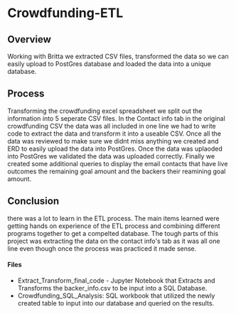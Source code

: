 # Crowdfunding-ETL

## Overview
Working with Britta we extracted CSV files, transformed the data so we can easily upload to PostGres database and loaded the data into a unique database.  

## Process
Transforming the crowdfunding excel spreadsheet we split out the information into 5 seperate CSV files.  In the Contact info tab in the original crowdfunding CSV the data was all included in one line we had to write code to extract the data and transform it into a useable CSV.  Once all the data was reviewed to make sure we didnt miss anything we created and ERD to easily upload the data into PostGres. Once the data was uplaoded into PostGres we validated the data was uploaded correctly.  Finally we created some additional queries to display the email contacts that have live outcomes the remaining goal amount and the backers their reamining goal amount.

## Conclusion
there was a lot to learn in the ETL process.  The main items learned were getting hands on experience of the ETL process and combining different programs together to get a compelted database.  The tough parts of this project was extracting the data on the contact info's tab as it was all one line even though once the process was practiced it made sense.  


#### Files
 - Extract_Transform_final_code - Jupyter Notebook that Extracts and Transforms the backer_info.csv to be input into a SQL Database.
 - Crowdfunding_SQL_Analysis:  SQL workbook that utilized the newly created table to input into our database and queried on the results.
